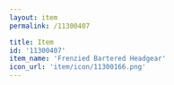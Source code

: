 ```yaml
---
layout: item
permalink: /11300407

title: Item
id: '11300407'
item_name: 'Frenzied Bartered Headgear'
icon_url: 'item/icon/11300166.png'
---
```

